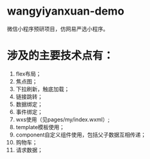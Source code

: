 # wangyiyanxuan-demo
微信小程序预研项目，仿网易严选小程序。

# 涉及的主要技术点有：
1. flex布局；
2. 焦点图；
3. 下拉刷新，触底加载；
4. 链接跳转；
5. 数据绑定；
6. 事件绑定；
7. wxs使用（见pages/my/index.wxml）;
8. template模板使用；
9. component自定义组件使用，包括父子数据互相传递；
10. 购物车；
11. 请求数据；


